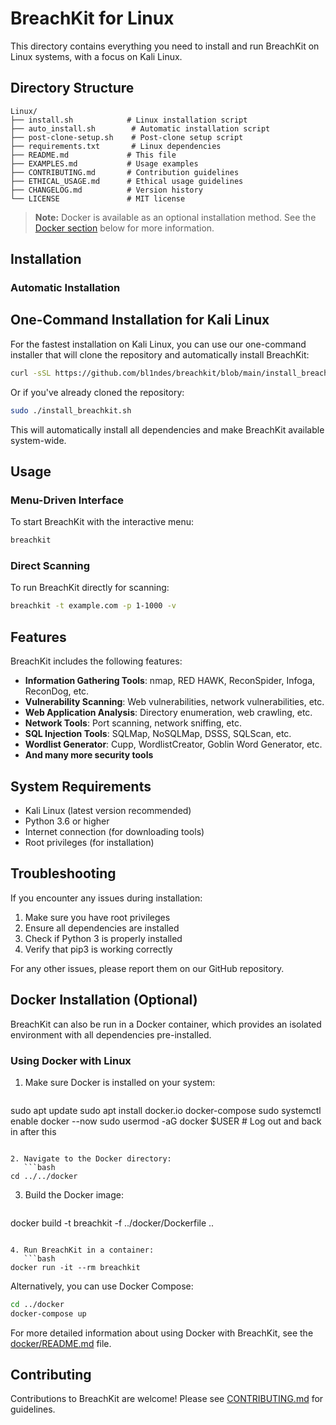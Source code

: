 # BreachKit for Linux

This directory contains everything you need to install and run BreachKit on Linux systems, with a focus on Kali Linux.

## Directory Structure

```
Linux/
├── install.sh            # Linux installation script
├── auto_install.sh        # Automatic installation script
├── post-clone-setup.sh    # Post-clone setup script
├── requirements.txt       # Linux dependencies
├── README.md             # This file
├── EXAMPLES.md           # Usage examples
├── CONTRIBUTING.md       # Contribution guidelines
├── ETHICAL_USAGE.md      # Ethical usage guidelines
├── CHANGELOG.md          # Version history
└── LICENSE               # MIT license
```

> **Note:** Docker is available as an optional installation method. See the [Docker section](#docker-optional) below for more information.

## Installation

### Automatic Installation

## One-Command Installation for Kali Linux

For the fastest installation on Kali Linux, you can use our one-command installer that will clone the repository and automatically install BreachKit:

```bash
curl -sSL https://github.com/bl1ndes/breachkit/blob/main/install_breachkit.sh | sudo bash
```

Or if you've already cloned the repository:

```bash
sudo ./install_breachkit.sh
```

This will automatically install all dependencies and make BreachKit available system-wide.

## Usage

### Menu-Driven Interface

To start BreachKit with the interactive menu:
   ```bash
breachkit
```

### Direct Scanning

To run BreachKit directly for scanning:
   ```bash
breachkit -t example.com -p 1-1000 -v
```

## Features

BreachKit includes the following features:

- **Information Gathering Tools**: nmap, RED HAWK, ReconSpider, Infoga, ReconDog, etc.
- **Vulnerability Scanning**: Web vulnerabilities, network vulnerabilities, etc.
- **Web Application Analysis**: Directory enumeration, web crawling, etc.
- **Network Tools**: Port scanning, network sniffing, etc.
- **SQL Injection Tools**: SQLMap, NoSQLMap, DSSS, SQLScan, etc.
- **Wordlist Generator**: Cupp, WordlistCreator, Goblin Word Generator, etc.
- **And many more security tools**

## System Requirements

- Kali Linux (latest version recommended)
- Python 3.6 or higher
- Internet connection (for downloading tools)
- Root privileges (for installation)

## Troubleshooting

If you encounter any issues during installation:

1. Make sure you have root privileges
2. Ensure all dependencies are installed
3. Check if Python 3 is properly installed
4. Verify that pip3 is working correctly

For any other issues, please report them on our GitHub repository.

## Docker Installation (Optional)

BreachKit can also be run in a Docker container, which provides an isolated environment with all dependencies pre-installed.

### Using Docker with Linux

1. Make sure Docker is installed on your system:
   ```bash
sudo apt update
sudo apt install docker.io docker-compose
sudo systemctl enable docker --now
sudo usermod -aG docker $USER  # Log out and back in after this
```

2. Navigate to the Docker directory:
   ```bash
cd ../../docker
```

3. Build the Docker image:
   ```bash
docker build -t breachkit -f ../docker/Dockerfile ..
```

4. Run BreachKit in a container:
   ```bash
docker run -it --rm breachkit
```

Alternatively, you can use Docker Compose:
   ```bash
cd ../docker
docker-compose up
```

For more detailed information about using Docker with BreachKit, see the [docker/README.md](../../docker/README.md) file.

## Contributing

Contributions to BreachKit are welcome! Please see [CONTRIBUTING.md](CONTRIBUTING.md) for guidelines.
